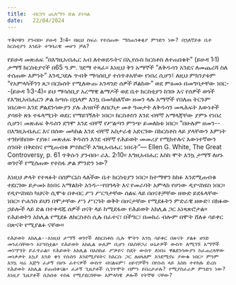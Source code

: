 ```yaml
---
title:  ብርሃን ጨለማን ድል ይነሳል
date:   22/04/2024
---
```


`ጥቅሶቹን ያንብቡ፡ ይሁዳ 3፣4። በዚህ ስፍራ የተሰጠው ማስጠንቀቂያ ምንድን ነው? በኋለኛይቱ ቤተ ክርስቲያን እንዴት ተግባራዊ መሆን ቻለ?`

የይሁዳ መጽሐፍ “በእግዚአብሔር አብ ለተወደዱትና በኢየሱስ ክርስቶስ ለተጠበቁት” (ይሁዳ 1፡1) ታማኝ ክርስቲያኖች በ65 ዓ.ም. ገደማ ተጻፈ። እነዚህ ቅን አማኞች “ለቅዱሳን አንዴና ለመጨረሻ ስለ ተሰጠው እምነት” እንዲጋደሉ ጥብቅ ማሳሰቢያ ተሰጥቶአቸው የነበረ ሲሆን፤ ለዚህ ምክንያቱም “የአምላካችንን ጸጋ በርኩሰት የሚለውጡ አንዳንድ ሰዎች ሾልከው” ወደ ምዕመኑ በመግባታቸው ነበር--(ይሁዳ 1፡3-4)። ይህ ማሳሰቢያ አረማዊ ልማዶች ወደ ቤተ ክርስቲያን ከገቡ እና የሰዎች ወጎች የእግዚአብሔርን ቃል ከጣሱ በኋላም እንኳ በመካከለኛው ዘመን ላሉ አማኞች የበለጠ ትርጉም ነበረው። እንደ ዎልደንሳውያን ያሉ ሕዝቦች ለበርካታ መቶ ዓመታት ለቅዱሳን መጻሕፍት እውነቶች ያሳዩት ጽኑ ተፋላሚነት ወደር የማይገኝለት ነበር። ክርስቶስን እንደ ብቸኛ አማላጃቸው ያምኑ የነበረ ሲሆን፣ መጽሐፍ ቅዱስን ደግሞ እንደ ብቸኛ የሥልጣን ምንጭ ይመለከቱ ነበር። “በሁሉም ዘመን--በእግዚአብሔር እና በሰው መካከል እንደ ብቸኛ አስታራቂ አድርገው በክርስቶስ ላይ ያላቸውን እምነት ተንከባክበው የያዙ፣ መጽሐፍ ቅዱስን እንደ ብቸኛ የሕይወት መመሪያ የሚከተሉና እውነተኛውን ሰንበት በቅድስና የሚጠብቁ ምስክሮች እግዚአብሔር ነበሩት”— Ellen G. White, The Great Controversy, p. 61 ጥቅሱን ያንብቡ፡ ራእ. 2፡10። እግዚአብሔር እስከ ሞት እንኳ ታማኝ ለሆኑ ወገኖች የሚሰጠው የተስፋ ቃል ምንድን ነው?

እነዚህ ቃላት የተጻፉት በሰምርኔስ ላለችው ቤተ ክርስቲያን ነበር። ከተማዋን ከክፉ እንደሚጠብቁ ተደርገው ይታመኑ ከነበሩ አማልክት አንዱ--የበዓላት እና የመራባት አምላክ የሆነው ዲዮናስዩስ ነበር። የዲዮናስዩስ ካህናት ሲሞቱ በቀብር ሥነ ሥርዓታቸው ሰልፍ ላይ በዐናቶቻቸው ዘውድ ይደፋላቸው ነበር። ዮሐንስ ይህን በሞታቸው ሥነ ሥርዓት ወቅት በዐናታቸው የሚደፉትን ምድራዊ ዘውድ፣ በክፉው ኃይሎች ላይ ድል በተቀዳጁ ሰዎች ዐናት ላይ ከሚደፋው የሕይወት አክሊል ጋር አነጻጽሮታል። የሕይወትን አክሊል የሚደፉ ለክርስቶስ ሲሉ በፈተና፣ በችግር፣ በመከራ ብሎም በሞት ሸለቆ ሳይቀር በጽናት የሚያልፉ ናቸው።

`የሕይወት አክሊል--እነዚህ ታማኝ ወገኖች ለክርስቶስ ሲሉ ሞትን እንኳ ሳይቀር በጽናት ያልፉ ዘንድ መንፈሳቸውን አነሣስቷል። የሕይወት አክሊል ሁሌም ቢሆን በአስቸጋሪ ሁኔታዎች ውስጥ ለሚገኙ አማኞች መነሣሣት ይፈጥራል። የሕይወት አክሊል በአስከፊ ሥቃይና ስደት ውስጥ ለነበሩ ዋልደንሳውያን ከፈጠረላቸው መነቃቃት አኳያ አንድ ቀን የሱስን እንደሚያዩትና ከእርሱ ጋር ለዘላለም እንደሚኖሩ ያውቁ ነበር። ምንም እንኳ ዛሬ እጅግ ፈታኝ በሆኑ ፈተናዎች ውስጥ ብናልፍም፣ ዐይኖቻችን በየሱስ ላይ እስከ ተተከሉ ድረስ የሕይወት አክሊል ይጠብቀናል። ፈታኝ ጊዜያቶች ሲገጥሞት በምን ይበረታታሉ? የሚያስፈራዎ ምንድን ነው? እነዚያ ጊዜያቶች ሲከሰቱ ተስፋ የሚያደርጓቸው አምላካዊ ቃሎች የትኞቹ ናቸው?`
